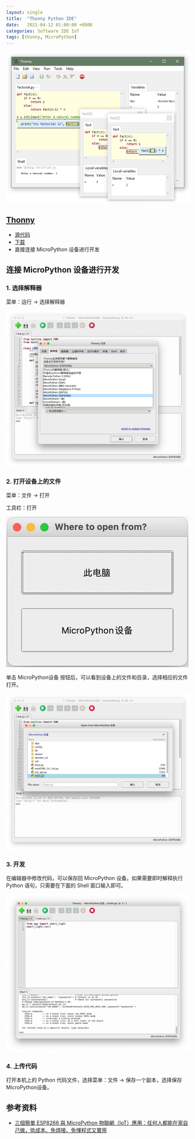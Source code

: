 ```yaml
---
layout: single
title:  "Thonny Python IDE"
date:   2021-04-12 01:00:00 +0800
categories: Software IDE IoT
tags: [thonny, MicroPython]
---
```


![](/images/2021/software/thonny.png)

## [Thonny](https://thonny.org)
* [源代码](https://github.com/thonny/thonny/)
* [下载](https://github.com/thonny/thonny/releases/tag/v3.3.6)
* 直接连接 MicroPython 设备进行开发

## 连接 MicroPython 设备进行开发
### 1. 选择解释器
菜单：运行 -> 选择解释器

![](/images/2021/software/thonny-select-interpreter.png)

### 2. 打开设备上的文件
菜单：文件 -> 打开

工具栏：打开

![](/images/2021/software/thonny-open-from.png)

单击 MicroPython设备 按钮后，可以看到设备上的文件和目录，选择相应的文件打开。

![](/images/2021/software/thonny-open-from-micropython-device.png)

### 3. 开发
在编辑器中修改代码，可以保存回 MicroPython 设备。如果需要即时解释执行 Python 语句，只需要在下面的 Shell 窗口输入即可。

![](/images/2021/software/thonny-edit-file.png)

### 4. 上传代码
打开本机上的 Python 代码文件，选择菜单：文件 -> 保存一个副本，选择保存 MicroPython设备。

## 参考资料
* [三個簡單 ESP8266 與 MicroPython 物聯網（IoT）應用：任何人都能在家自己做，低成本、免焊接、免懂程式又實用](https://alankrantas.medium.com/三個簡單-esp8266-與-micropython-物聯網-iot-應用-任何人都能在家自己做-低成本-免焊接-免懂程式又實用-3c0e9c50b212)

